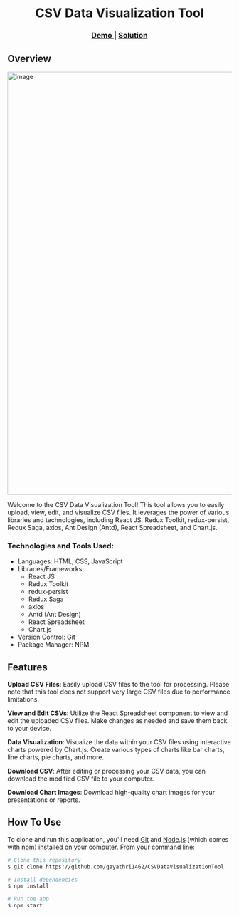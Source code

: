 <h1 align="center">CSV Data Visualization Tool</h1>
<div align="center">
  <h3>
    <a href="https://s9xl48.csb.app/" target="_blank" rel=“noreferrer”>
      Demo
    </a>
    <span> | </span>
    <a href="https://github.com/gayathri1462/CSVDataVisualizationTool" target="_blank" rel=“noreferrer”>
      Solution
    </a>
  </h3>
</div>

<!-- OVERVIEW -->

## Overview
<img width="950" alt="image" src="https://github.com/gayathri1462/CSVDataVisualizationTool/assets/42805318/72e249e1-c925-4b2c-b2ee-0d8815198818">

<p>Welcome to the CSV Data Visualization Tool! This tool allows you to easily upload, view, edit, and visualize CSV files. It leverages the power of various libraries and technologies, including React JS, Redux Toolkit, redux-persist, Redux Saga, axios, Ant Design (Antd), React Spreadsheet, and Chart.js.</p>

### Technologies and Tools Used:
- Languages: HTML, CSS, JavaScript
- Libraries/Frameworks:
  - React JS
  - Redux Toolkit
  - redux-persist
  - Redux Saga
  - axios
  - Antd (Ant Design)
  - React Spreadsheet
  - Chart.js
- Version Control: Git
- Package Manager: NPM

## Features

**Upload CSV Files**: Easily upload CSV files to the tool for processing. Please note that this tool does not support very large CSV files due to performance limitations.

**View and Edit CSVs**: Utilize the React Spreadsheet component to view and edit the uploaded CSV files. Make changes as needed and save them back to your device.

**Data Visualization**: Visualize the data within your CSV files using interactive charts powered by Chart.js. Create various types of charts like bar charts, line charts, pie charts, and more.

**Download CSV**: After editing or processing your CSV data, you can download the modified CSV file to your computer.

**Download Chart Images**: Download high-quality chart images for your presentations or reports.


## How To Use
To clone and run this application, you'll need [Git](https://git-scm.com) and [Node.js](https://nodejs.org/en/download/) (which comes with [npm](http://npmjs.com)) installed on your computer. From your command line:

```bash
# Clone this repository
$ git clone https://github.com/gayathri1462/CSVDataVisualizationTool

# Install dependencies
$ npm install

# Run the app
$ npm start
```


